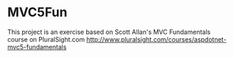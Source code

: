 # MVC5Fun
This project is an exercise based on Scott Allan's MVC Fundamentals course on PluralSight.com
http://www.pluralsight.com/courses/aspdotnet-mvc5-fundamentals
